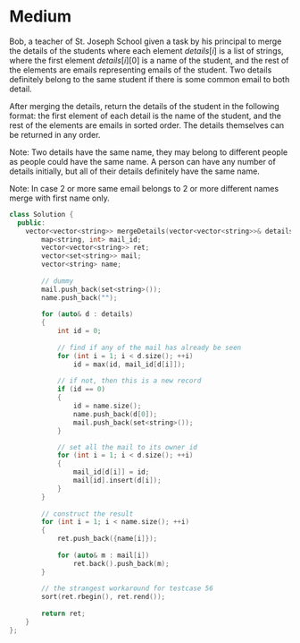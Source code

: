 # Medium

Bob, a teacher of St. Joseph School given a task by his principal to merge the details of the students where each element $details[i]$ is a list of strings, where the first element $details[i] [0]$ is a name of the student, and the rest of the elements are emails representing emails of the student. Two details definitely belong to the same student if there is some common email to both detail.  

After merging the details, return the details of the student in the following format: the first element of each detail is the name of the student, and the rest of the elements are emails in sorted order. The details themselves can be returned in any order.

Note: Two details have the same name, they may belong to different people as people could have the same name. A person can have any number of details initially, but all of their details definitely have the same name.

Note: In case 2 or more same email belongs to 2 or more different names merge with first name only.

```cpp
class Solution {
  public:
    vector<vector<string>> mergeDetails(vector<vector<string>>& details) {
        map<string, int> mail_id;
        vector<vector<string>> ret;
        vector<set<string>> mail;
        vector<string> name;
        
        // dummy
        mail.push_back(set<string>());
        name.push_back("");
        
        for (auto& d : details)
        {
            int id = 0;
            
            // find if any of the mail has already be seen
            for (int i = 1; i < d.size(); ++i)
                id = max(id, mail_id[d[i]]);
              
            // if not, then this is a new record  
            if (id == 0)
            {
                id = name.size();
                name.push_back(d[0]);
                mail.push_back(set<string>());
            }

            // set all the mail to its owner id
            for (int i = 1; i < d.size(); ++i)
            {
                mail_id[d[i]] = id;
                mail[id].insert(d[i]);
            }
        }
        
        // construct the result
        for (int i = 1; i < name.size(); ++i)
        {
            ret.push_back({name[i]});
            
            for (auto& m : mail[i])
                ret.back().push_back(m);
        }
        
        // the strangest workaround for testcase 56
        sort(ret.rbegin(), ret.rend());
        
        return ret;
    }
};
```
